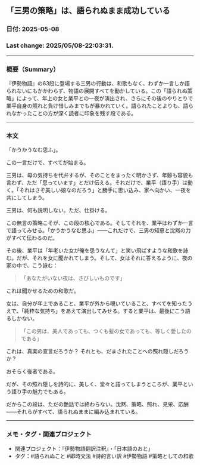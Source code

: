 ## 「三男の策略」は、語られぬまま成功している

### 日付: 2025-05-08

### Last change: 2025/05/08-22:03:31.

---

### 概要（Summary）

『伊勢物語』の63段に登場する三男の行動は、和歌もなく、わずか一言しか語られないにもかかわらず、物語の展開すべてを動かしている。この「語られぬ策略」によって、年上の女と業平との一夜が演出され、さらにその後のやりとりで業平自身の照れと負け惜しみまでもが暴かれていく。語られたことよりも、語られなかったことの方が深く読者に印象を残す段である。

---

### 本文

「かうかうなむ思ふ」。

この一言だけで、すべてが始まる。

三男は、母の気持ちを代弁するが、そのことをまったく明かさず、年齢も容貌も言わず、ただ「思っています」とだけ伝える。それだけで、業平（語り手）は動く。「それはさぞ美しい娘なのだろう」と勝手に思い込み、家へ向かい、一夜を共にしてしまう。

三男は、何も説明しない。ただ、仕掛ける。

この無言の策略こそが、この段の核心である。そしてそれを、業平はわずか一言で語ってみせる。「かうかうなむ思ふ」——これだけで、三男の知恵と沈黙の力がすべて伝わるのだ。

その後、業平は「年老いた女が俺を思うなんて」と笑い飛ばすような和歌を詠む。だが、それを女に聞かれてしまう。そして、女はそれに答えるように、夜の家の中で、こう詠む：

> 「あなたがいない夜は、さびしいものです」

これは聞かせるための和歌だ。

女は、自分が年上であること、業平が外から覗いていること、すべてを知ったうえで、「純粋な気持ち」をあえて演出してみせる。すると業平は、最後にこう語るしかない。

> 「この男は、美人であっても、つくも髪の女であっても、等しく愛したのである」

これは、真実の宣言だろうか？ それとも、だまされたことへの照れ隠しだろうか？

おそらく後者である。

だが、その照れ隠しを詩的に、美しく、堂々と語ってしまうところが、業平という語り手の魅力でもある。

だからこの段は、ただの艶話では終わらない。沈黙、策略、照れ、見栄、応酬——それらがすべて、語られぬままに編み込まれている。

---

### メモ・タグ・関連プロジェクト

- 関連プロジェクト：『伊勢物語翻訳注釈』・「日本語のおと」
- タグ：#語られぬこと #即時文法 #詩的言い訳 #伊勢物語 #策略としての和歌
